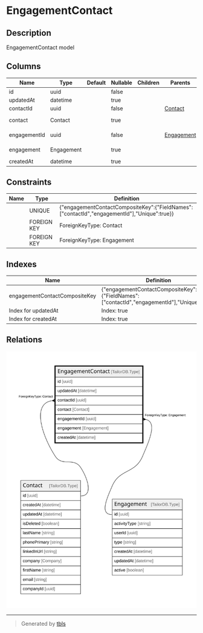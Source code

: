 # EngagementContact

## Description

EngagementContact model

## Columns

| Name | Type | Default | Nullable | Children | Parents | Comment |
| ---- | ---- | ------- | -------- | -------- | ------- | ------- |
| id | uuid |  | false |  |  |  |
| updatedAt | datetime |  | true |  |  | updatedAt |
| contactId | uuid |  | false |  | [Contact](Contact.md) | Contact ID |
| contact | Contact |  | true |  |  | Link to the Contact |
| engagementId | uuid |  | false |  | [Engagement](Engagement.md) | Engagement ID |
| engagement | Engagement |  | true |  |  | Link to the Engagement |
| createdAt | datetime |  | true |  |  | createdAt |

## Constraints

| Name | Type | Definition |
| ---- | ---- | ---------- |
|  | UNIQUE | {"engagementContactCompositeKey":{"FieldNames":["contactId","engagementId"],"Unique":true}} |
|  | FOREIGN KEY | ForeignKeyType: Contact |
|  | FOREIGN KEY | ForeignKeyType: Engagement |

## Indexes

| Name | Definition |
| ---- | ---------- |
| engagementContactCompositeKey | {"engagementContactCompositeKey":{"FieldNames":["contactId","engagementId"],"Unique":true}} |
| Index for updatedAt | Index: true |
| Index for createdAt | Index: true |

## Relations

![er](EngagementContact.svg)

---

> Generated by [tbls](https://github.com/k1LoW/tbls)
